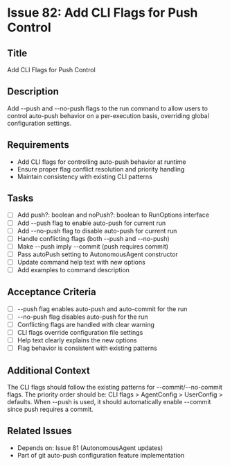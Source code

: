 # Issue 82: Add CLI Flags for Push Control

## Title
Add CLI Flags for Push Control

## Description
Add --push and --no-push flags to the run command to allow users to control auto-push behavior on a per-execution basis, overriding global configuration settings.

## Requirements
- Add CLI flags for controlling auto-push behavior at runtime
- Ensure proper flag conflict resolution and priority handling
- Maintain consistency with existing CLI patterns

## Tasks
- [ ] Add push?: boolean and noPush?: boolean to RunOptions interface
- [ ] Add --push flag to enable auto-push for current run
- [ ] Add --no-push flag to disable auto-push for current run
- [ ] Handle conflicting flags (both --push and --no-push)
- [ ] Make --push imply --commit (push requires commit)
- [ ] Pass autoPush setting to AutonomousAgent constructor
- [ ] Update command help text with new options
- [ ] Add examples to command description

## Acceptance Criteria
- [ ] --push flag enables auto-push and auto-commit for the run
- [ ] --no-push flag disables auto-push for the run
- [ ] Conflicting flags are handled with clear warning
- [ ] CLI flags override configuration file settings
- [ ] Help text clearly explains the new options
- [ ] Flag behavior is consistent with existing patterns

## Additional Context
The CLI flags should follow the existing patterns for --commit/--no-commit flags. The priority order should be: CLI flags > AgentConfig > UserConfig > defaults. When --push is used, it should automatically enable --commit since push requires a commit.

## Related Issues
- Depends on: Issue 81 (AutonomousAgent updates)
- Part of git auto-push configuration feature implementation
